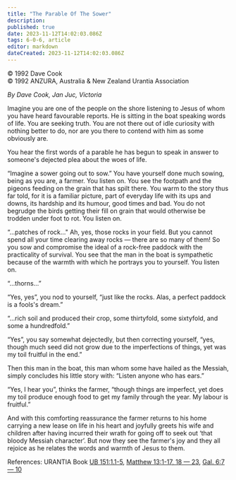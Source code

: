 ```yaml
---
title: "The Parable Of The Sower"
description: 
published: true
date: 2023-11-12T14:02:03.086Z
tags: 6-0-6, article
editor: markdown
dateCreated: 2023-11-12T14:02:03.086Z
---
```


<p class="v-card v-sheet theme--light gray lighten-3 px-2 py-1">© 1992 Dave Cook<br>© 1992 ANZURA, Australia & New Zealand Urantia Association</p>

_By Dave Cook, Jan Juc, Victoria_

Imagine you are one of the people on the shore listening to Jesus of whom you have heard favourable reports. He is sitting in the boat speaking words of life. You are seeking truth. You are not there out of idle curiosity with nothing better to do, nor are you there to contend with him as some obviously are.

You hear the first words of a parable he has begun to speak in answer to someone's dejected plea about the woes of life.

“Imagine a sower going out to sow.” You have yourself done much sowing, being as you are, a farmer. You listen on. You see the footpath and the pigeons feeding on the grain that has spilt there. You warm to the story thus far told, for it is a familiar picture, part of everyday life with its ups and downs, its hardship and its humour, good times and bad. You do not begrudge the birds getting their fill on grain that would otherwise be trodden under foot to rot. You listen on.

“...patches of rock..." Ah, yes, those rocks in your field. But you cannot spend all your time clearing away rocks — there are so many of them! So you sow and compromise the ideal of a rock-free paddock with the practicality of survival. You see that the man in the boat is sympathetic because of the warmth with which he portrays you to yourself. You listen on.

“...thorns...”

“Yes, yes”, you nod to yourself, “just like the rocks. Alas, a perfect paddock is a fools's dream.”

“...rich soil and produced their crop, some thirtyfold, some sixtyfold, and some a hundredfold.”

“Yes”, you say somewhat dejectedly, but then correcting yourself, “yes, though much seed did not grow due to the imperfections of things, yet was my toil fruitful in the end.”

Then this man in the boat, this man whom some have hailed as the Messiah, simply concludes his little story with: “Listen anyone who has ears.”

“Yes, I hear you”, thinks the farmer, “though things are imperfect, yet does my toil produce enough food to get my family through the year. My labour is fruitful.”

And with this comforting reassurance the farmer returns to his home carrying a new lease on life in his heart and joyfully greets his wife and children after having incurred their wrath for going off to seek out ‘that bloody Messiah character’. But now they see the farmer's joy and they all rejoice as he relates the words and warmth of Jesus to them.

References: URANTIA Book [UB 151:1.1-5](/en/The_Urantia_Book/151#p1_1), 
[Matthew 13:1-17, 18 — 23](/en/Bible/Matthew/13#v1), [Gal. 6:7 — 10](/en/Bible/Galatians/6#v7)